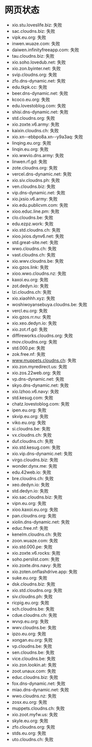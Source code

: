 # 网页状态
- xio.stu.loveslife.biz: 失败
- sac.cloudns.biz: 失败
- vipk.eu.org: 失败
- inwen.wuaze.com: 失败
- daiwen.infinityfreeapp.com: 失败
- tau.cloudns.biz: 失败
- xio.soho.lovedub.net: 失败
- xio.zon.byinter.net: 失败
- svip.cloudns.org: 失败
- zfo.dns-dynamic.net: 失败
- edu.tkpk.cc: 失败
- beer.dns-dynamic.net: 失败
- kcoco.eu.org: 失败
- edu.lovestoblog.com: 失败
- shisi.dns-dynamic.net: 失败
- std.cloudns.org: 失败
- xio.zoxte.v6.army: 失败
- kaixin.cloudns.ch: 失败
- xio.xn--ebbpo8a.xn--y9a3aq: 失败
- linqing.eu.org: 失败
- linqin.eu.org: 失败
- xio.wwvio.dns.army: 失败
- linwen.rf.gd: 失败
- zote.cloudns.org: 失败
- vercel.dns-dynamic.net: 失败
- xio.siv.cloudns.ph: 失败
- ven.cloudns.biz: 失败
- vip.dns-dynamic.net: 失败
- xio.jxsio.v6.army: 失败
- xio.edu.publicvm.com: 失败
- xioo.educ.line.pm: 失败
- clo.cloudns.be: 失败
- edu.ezpz.work: 失败
- xio.std.cloudns.ch: 失败
- xioo.jxios.dynv6.net: 失败
- std.great-site.net: 失败
- wwo.cloudns.ch: 失败
- vast.cloudns.ch: 失败
- xio.wwv.cloudns.be: 失败
- xio.gzos.link: 失败
- xioo.wwo.cloudns.nz: 失败
- kaxoi.eu.org: 失败
- zot.dedyn.io: 失败
- lzi.cloudns.ch: 失败
- xio.xiaohhh.xyz: 失败
- woshiwoyansebuya.cloudns.be: 失败
- vercl.eu.org: 失败
- xio.gzos.rr.nu: 失败
- xio.xeo.dedyn.io: 失败
- xio.zot.rf.gd: 失败
- diffireworks.cloudns.org: 失败
- mov.cloudns.org: 失败
- std.000.pe: 失败
- zok.free.nf: 失败
- www.muppets.cloudns.ch: 失败
- xio.zon.myredirect.us: 失败
- xio.zos.22web.org: 失败
- vp.dns-dynamic.net: 失败
- skyo.dns-dynamic.net: 失败
- xio.lzhoo.v6.navy: 失败
- std.kesug.com: 失败
- chatz.lovestoblog.com: 失败
- ipen.eu.org: 失败
- skvip.eu.org: 失败
- viko.eu.org: 失败
- si.cloudns.be: 失败
- vx.cloudns.ch: 失败
- duf.cloudns.ch: 失败
- xio.std.kesug.com: 失败
- xio.vip.dns-dynamic.net: 失败
- virgo.cloudns.biz: 失败
- wonder.dynx.me: 失败
- edu.42web.io: 失败
- bre.cloudns.ch: 失败
- xeo.dedyn.io: 失败
- std.dedyn.io: 失败
- xio.sac.cloudns.biz: 失败
- vipn.eu.org: 失败
- xioo.kaxoi.eu.org: 失败
- pan.cloudns.org: 失败
- xiolin.dns-dynamic.net: 失败
- educ.free.nf: 失败
- kenelm.cloudns.ch: 失败
- zoon.wuaze.com: 失败
- xio.std.000.pe: 失败
- xio.zoxte.v6.rocks: 失败
- soho.perslist.com: 失败
- xio.zoxte.dns.navy: 失败
- xio.zoten.onflashdrive.app: 失败
- suke.eu.org: 失败
- dsk.cloudns.biz: 失败
- xio.std.cloudns.org: 失败
- siv.cloudns.ph: 失败
- ricpig.eu.org: 失败
- sch.cloudns.be: 失败
- cdue.cloudns.ch: 失败
- wvvp.eu.org: 失败
- wwv.cloudns.be: 失败
- ipzo.eu.org: 失败
- xongan.eu.org: 失败
- vp.cloudns.be: 失败
- sen.cloudns.be: 失败
- vice.cloudns.be: 失败
- xio.zon.lookin.at: 失败
- zoot.unaux.com: 失败
- educ.cloudns.biz: 失败
- fox.dns-dynamic.net: 失败
- miao.dns-dynamic.net: 失败
- wwo.cloudns.nz: 失败
- zosx.eu.org: 失败
- muppets.cloudns.ch: 失败
- xio.zoot.myfw.us: 失败
- skyle.eu.org: 失败
- zfo.cloudns.org: 失败
- stds.eu.org: 失败
- uto.cloudns.ch: 失败
